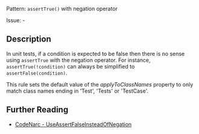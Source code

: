 Pattern: `assertTrue()` with negation operator

Issue: -

## Description

In unit tests, if a condition is expected to be false then there is no sense using `assertTrue` with the negation operator. For instance, `assertTrue(!condition)` can always be simplified to `assertFalse(condition)`.

This rule sets the default value of the *applyToClassNames* property to only match class names ending in 'Test', 'Tests' or 'TestCase'.

## Further Reading

* [CodeNarc - UseAssertFalseInsteadOfNegation](http://codenarc.sourceforge.net/codenarc-rules-junit.html#UseAssertFalseInsteadOfNegation)